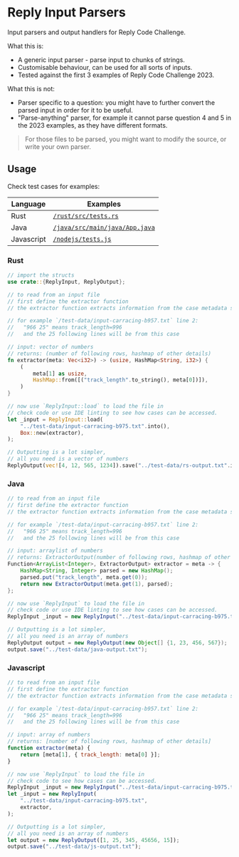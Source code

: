 # Reply Input Parsers

Input parsers and output handlers for Reply Code Challenge.

What this is:

- A generic input parser - parse input to chunks of strings.
- Customisable behaviour, can be used for all sorts of inputs.
- Tested against the first 3 examples of Reply Code Challenge 2023.

What this is not:

- Parser specific to a question: you might have to further convert the parsed input in order for it to be useful.
- "Parse-anything" parser, for example it cannot parse question 4 and 5 in the 2023 examples, as they have different formats.

> For those files to be parsed, you might want to modify the source, or write your own parser.

## Usage

Check test cases for examples:

| Language   | Examples                                                                                                              |
| ---------- | --------------------------------------------------------------------------------------------------------------------- |
| Rust       | [`/rust/src/tests.rs`](https://github.com/Siriusmart/reply-parsers/blob/master/rust/src/tests.rs)                     |
| Java       | [`/java/src/main/java/App.java`](https://github.com/Siriusmart/reply-parsers/blob/master/java/src/main/java/App.java) |
| Javascript | [`/nodejs/tests.js`](https://github.com/Siriusmart/reply-parsers/blob/master/nodejs/tests.js)                         |

### Rust

```rs
// import the structs
use crate::{ReplyInput, ReplyOutput};

// to read from an input file
// first define the extractor function
// the extractor function extracts information from the case metadata string

// for example `/test-data/input-carracing-b957.txt` line 2:
//   "966 25" means track_length=996
//   and the 25 following lines will be from this case

// input: vector of numbers
// returns: (number of following rows, hashmap of other details)
fn extractor(meta: Vec<i32>) -> (usize, HashMap<String, i32>) {
    (
        meta[1] as usize,
        HashMap::from([("track_length".to_string(), meta[0])]),
    )
}

// now use `ReplyInput::load` to load the file in
// check code or use IDE linting to see how cases can be accessed.
let _input = ReplyInput::load(
    "../test-data/input-carracing-b975.txt".into(),
    Box::new(extractor),
);

// Outputting is a lot simpler,
// all you need is a vector of numbers
ReplyOutput(vec![4, 12, 565, 1234]).save("../test-data/rs-output.txt".into());
```

### Java

```java
// to read from an input file
// first define the extractor function
// the extractor function extracts information from the case metadata string

// for example `/test-data/input-carracing-b957.txt` line 2:
//   "966 25" means track_length=996
//   and the 25 following lines will be from this case

// input: arraylist of numbers
// returns: ExtractorOutput(number of following rows, hashmap of other details)
Function<ArrayList<Integer>, ExtractorOutput> extractor = meta -> {
    HashMap<String, Integer> parsed = new HashMap();
    parsed.put("track_length", meta.get(0));
    return new ExtractorOutput(meta.get(1), parsed);
};

// now use `ReplyInput` to load the file in
// check code or use IDE linting to see how cases can be accessed.
ReplyInput _input = new ReplyInput("../test-data/input-carracing-b975.txt", extractor);

// Outputting is a lot simpler,
// all you need is an array of numbers
ReplyOutput output = new ReplyOutput(new Object[] {1, 23, 456, 567});
output.save("../test-data/java-output.txt");
```

### Javascript

```js
// to read from an input file
// first define the extractor function
// the extractor function extracts information from the case metadata string

// for example `/test-data/input-carracing-b957.txt` line 2:
//   "966 25" means track_length=996
//   and the 25 following lines will be from this case

// input: array of numbers
// returns: [number of following rows, hashmap of other details]
function extractor(meta) {
    return [meta[1], { track_length: meta[0] }];
}

// now use `ReplyInput` to load the file in
// check code to see how cases can be accessed.
ReplyInput _input = new ReplyInput("../test-data/input-carracing-b975.txt", extractor);
let _input = new ReplyInput(
    "../test-data/input-carracing-b975.txt",
    extractor,
);

// Outputting is a lot simpler,
// all you need is an array of numbers
let output = new ReplyOutput([1, 25, 345, 45656, 15]);
output.save("../test-data/js-output.txt");
```
